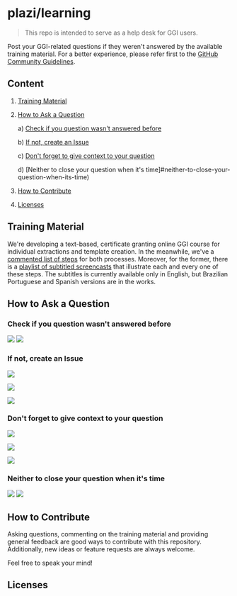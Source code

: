 # plazi/learning

> This repo is intended to serve as a help desk for GGI users. 

Post your GGI-related questions if they weren't answered by the available training material. For a better experience, please refer first to the [GitHub Community Guidelines](https://help.github.com/en/github/site-policy/github-community-guidelines).

## Content

1. [Training Material](#Training-Material)  
2. [How to Ask a Question](#How-to-Ask-a-Question)
    
    a) [Check if you question wasn't answered before](#check-if-you-question-wasnt-answered-before)
    
    b) [If not, create an Issue](#if-not-create-an-issue)
    
    c) [Don't forget to give context to your question](#dont-forget-to-give-context-to-your-question)
    
    d) [Neither to close your question when it's time]#neither-to-close-your-question-when-its-time)
3. [How to Contribute](#How-to-Contribute)  
4. [Licenses](#Licenses)

## Training Material

We're developing a text-based, certificate granting online GGI course for individual extractions and template creation. In the meanwhile, we've a [commented list of steps](https://docs.google.com/document/d/1RM6N4dsWsHJrj1oDiEpFfUoM5SUtdlm0ntqRrJ5P07Y/edit?usp=sharing) for both processes. Moreover, for the former, there is a [playlist of subtitled screencasts](https://www.youtube.com/playlist?list=PLFbvkmnvLdUdGmmn8SR4xyRRxulvVu7BE) that illustrate each and every one of these steps. The subtitles is currently available only in English, but Brazilian Portuguese and Spanish versions are in the works. 

## How to Ask a Question

### Check if you question wasn't answered before

![](https://i.imgur.com/XfZAOTk.jpg)
![](https://i.imgur.com/LVQYhBh.jpg)

### If not, create an Issue

![](https://i.imgur.com/79MU5OM.jpg)

![](https://i.imgur.com/vl8U9jg.jpg)

![](https://i.imgur.com/lfNuX0B.jpg)

### Don't forget to give context to your question

![](https://i.imgur.com/IwSJoQ2.jpg)

![](https://i.imgur.com/DXny1yf.jpg)

![](https://i.imgur.com/Y0I5miU.jpg)

### Neither to close your question when it's time

![](https://i.imgur.com/pf3Zdll.jpg)
![](https://i.imgur.com/yFTZqUX.jpg)

## How to Contribute

Asking questions, commenting on the training material and providing general feedback are good ways to contribute with this repository. Additionally, new ideas or feature requests are always welcome.

Feel free to speak your mind!

## Licenses
